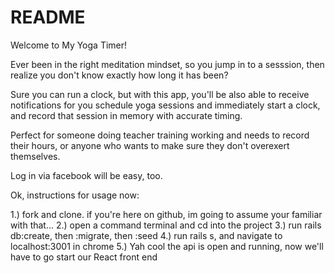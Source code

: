 # README


Welcome to My Yoga Timer!

Ever been in the right meditation mindset, so you jump in to a sesssion, then realize you don't know exactly how long it has been? 

Sure you can run a clock, but with this app, you'll be also able to receive notifications for you schedule yoga sessions and immediately start a clock, and record that session in memory with accurate timing. 

Perfect for someone doing teacher training working and needs to record their hours, or anyone who wants to make sure they don't overexert themselves. 

Log in via facebook will be easy, too.

Ok, instructions for usage now:

1.) fork and clone. if you're here on github, im going to assume your familiar with that...
2.) open a command terminal and cd into the project
3.) run rails db:create, then :migrate, then :seed
4.) run rails s, and navigate to localhost:3001 in chrome
5.) Yah cool the api is open and running, now we'll have to go start our React front end